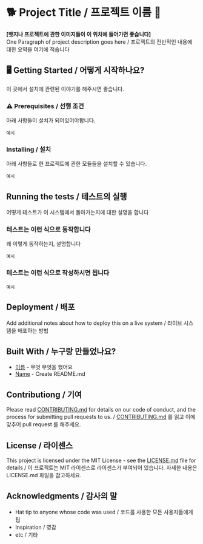 # 🐕 Project Title / 프로젝트 이름 🐔

**[뱃지나 프로젝트에 관한 이미지들이 이 위치에 들어가면 좋습니다]**  
One Paragraph of project description goes here / 프로젝트의 전반적인 내용에 대한 요약을 여기에 적습니다



## 🖥 Getting Started / 어떻게 시작하나요?

이 곳에서 설치에 관련된 이야기를 해주시면 좋습니다.



### ⚠ Prerequisites / 선행 조건

아래 사항들이 설치가 되어있어야합니다.

```
예시
```



### Installing / 설치

아래 사항들로 현 프로젝트에 관한 모듈들을 설치할 수 있습니다.

```
예시
```



## Running the tests / 테스트의 실행

어떻게 테스트가 이 시스템에서 돌아가는지에 대한 설명을 합니다



### 테스트는 이런 식으로 동작합니다

왜 이렇게 동작하는지, 설명합니다

```
예시
```



### 테스트는 이런 식으로 작성하시면 됩니다

```
예시
```



## Deployment / 배포

Add additional notes about how to deploy this on a live system / 라이브 시스템을 배포하는 방법



## Built With / 누구랑 만들었나요?

* [이름](링크) - 무엇 무엇을 했어요
* [Name](Link) - Create README.md



## Contributiong / 기여

Please read [CONTRIBUTING.md](https://gist.github.com/PurpleBooth/b24679402957c63ec426) for details on our code of conduct, and the process for submitting pull requests to us. / [CONTRIBUTING.md](https://gist.github.com/PurpleBooth/b24679402957c63ec426) 를 읽고 이에 맞추어 pull request 를 해주세요.



## License / 라이센스

This project is licensed under the MIT License - see the [LICENSE.md](https://gist.github.com/PurpleBooth/LICENSE.md) file for details / 이 프로젝트는 MIT 라이센스로 라이센스가 부여되어 있습니다. 자세한 내용은 LICENSE.md 파일을 참고하세요.



## Acknowledgments / 감사의 말

* Hat tip to anyone whose code was used / 코드를 사용한 모든 사용자들에게 팁
* Inspiration / 영감
* etc / 기타
